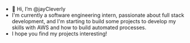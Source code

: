 - 👋 Hi, I’m @jayCleverly
- I'm currently a software engineering intern, passionate about full stack development, and I'm starting to build some projects to develop my skills with AWS and how to build automated processes.
- I hope you find my projects interesting!
